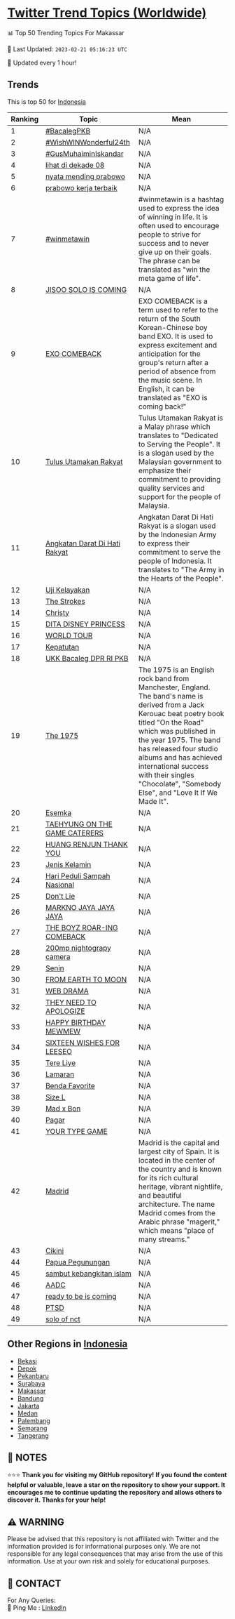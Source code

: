 [Twitter Trend Topics (Worldwide)](https://github.com/ErcinDedeoglu/Twitter-Trend-Topics)
==========


📊 Top 50 Trending Topics For Makassar

📆 Last Updated: `2023-02-21 05:16:23 UTC`

🔧 Updated every 1 hour!


## Trends

This is top 50 for [Indonesia](</Indonesia>)

| Ranking | Topic | Mean |
| ------- | ------------ | ------------ |
| 1 | [#BacalegPKB](http://twitter.com/search?q=%23BacalegPKB) | N/A |
| 2 | [#WishWINWonderful24th](http://twitter.com/search?q=%23WishWINWonderful24th) | N/A |
| 3 | [#GusMuhaiminIskandar](http://twitter.com/search?q=%23GusMuhaiminIskandar) | N/A |
| 4 | [lihat di dekade 08](http://twitter.com/search?q=lihat+di+dekade+08) | N/A |
| 5 | [nyata mending prabowo](http://twitter.com/search?q=nyata+mending+prabowo) | N/A |
| 6 | [prabowo kerja terbaik](http://twitter.com/search?q=prabowo+kerja+terbaik) | N/A |
| 7 | [#winmetawin](http://twitter.com/search?q=%23winmetawin) | #winmetawin is a hashtag used to express the idea of winning in life. It is often used to encourage people to strive for success and to never give up on their goals. The phrase can be translated as "win the meta game of life". |
| 8 | [JISOO SOLO IS COMING](http://twitter.com/search?q=JISOO+SOLO+IS+COMING) | N/A |
| 9 | [EXO COMEBACK](http://twitter.com/search?q=EXO+COMEBACK) | EXO COMEBACK is a term used to refer to the return of the South Korean-Chinese boy band EXO. It is used to express excitement and anticipation for the group's return after a period of absence from the music scene. In English, it can be translated as "EXO is coming back!" |
| 10 | [Tulus Utamakan Rakyat](http://twitter.com/search?q=Tulus+Utamakan+Rakyat) | Tulus Utamakan Rakyat is a Malay phrase which translates to "Dedicated to Serving the People". It is a slogan used by the Malaysian government to emphasize their commitment to providing quality services and support for the people of Malaysia. |
| 11 | [Angkatan Darat Di Hati Rakyat](http://twitter.com/search?q=Angkatan+Darat+Di+Hati+Rakyat) | Angkatan Darat Di Hati Rakyat is a slogan used by the Indonesian Army to express their commitment to serve the people of Indonesia. It translates to "The Army in the Hearts of the People". |
| 12 | [Uji Kelayakan](http://twitter.com/search?q=Uji+Kelayakan) | N/A |
| 13 | [The Strokes](http://twitter.com/search?q=The+Strokes) | N/A |
| 14 | [Christy](http://twitter.com/search?q=Christy) | N/A |
| 15 | [DITA DISNEY PRINCESS](http://twitter.com/search?q=DITA+DISNEY+PRINCESS) | N/A |
| 16 | [WORLD TOUR](http://twitter.com/search?q=WORLD+TOUR) | N/A |
| 17 | [Kepatutan](http://twitter.com/search?q=Kepatutan) | N/A |
| 18 | [UKK Bacaleg DPR RI PKB](http://twitter.com/search?q=UKK+Bacaleg+DPR+RI+PKB) | N/A |
| 19 | [The 1975](http://twitter.com/search?q=The+1975) | The 1975 is an English rock band from Manchester, England. The band's name is derived from a Jack Kerouac beat poetry book titled "On the Road" which was published in the year 1975. The band has released four studio albums and has achieved international success with their singles "Chocolate", "Somebody Else", and "Love It If We Made It". |
| 20 | [Esemka](http://twitter.com/search?q=Esemka) | N/A |
| 21 | [TAEHYUNG ON THE GAME CATERERS](http://twitter.com/search?q=TAEHYUNG+ON+THE+GAME+CATERERS) | N/A |
| 22 | [HUANG RENJUN THANK YOU](http://twitter.com/search?q=HUANG+RENJUN+THANK+YOU) | N/A |
| 23 | [Jenis Kelamin](http://twitter.com/search?q=Jenis+Kelamin) | N/A |
| 24 | [Hari Peduli Sampah Nasional](http://twitter.com/search?q=Hari+Peduli+Sampah+Nasional) | N/A |
| 25 | [Don't Lie](http://twitter.com/search?q=Don%27t+Lie) | N/A |
| 26 | [MARKNO JAYA JAYA JAYA](http://twitter.com/search?q=MARKNO+JAYA+JAYA+JAYA) | N/A |
| 27 | [THE BOYZ ROAR-ING COMEBACK](http://twitter.com/search?q=THE+BOYZ+ROAR-ING+COMEBACK) | N/A |
| 28 | [200mp nightograpy camera](http://twitter.com/search?q=200mp+nightograpy+camera) | N/A |
| 29 | [Senin](http://twitter.com/search?q=Senin) | N/A |
| 30 | [FROM EARTH TO MOON](http://twitter.com/search?q=FROM+EARTH+TO+MOON) | N/A |
| 31 | [WEB DRAMA](http://twitter.com/search?q=WEB+DRAMA) | N/A |
| 32 | [THEY NEED TO APOLOGIZE](http://twitter.com/search?q=THEY+NEED+TO+APOLOGIZE) | N/A |
| 33 | [HAPPY BIRTHDAY MEWMEW](http://twitter.com/search?q=HAPPY+BIRTHDAY+MEWMEW) | N/A |
| 34 | [SIXTEEN WISHES FOR LEESEO](http://twitter.com/search?q=SIXTEEN+WISHES+FOR+LEESEO) | N/A |
| 35 | [Tere Liye](http://twitter.com/search?q=Tere+Liye) | N/A |
| 36 | [Lamaran](http://twitter.com/search?q=Lamaran) | N/A |
| 37 | [Benda Favorite](http://twitter.com/search?q=Benda+Favorite) | N/A |
| 38 | [Size L](http://twitter.com/search?q=Size+L) | N/A |
| 39 | [Mad x Bon](http://twitter.com/search?q=Mad+x+Bon) | N/A |
| 40 | [Pagar](http://twitter.com/search?q=Pagar) | N/A |
| 41 | [YOUR TYPE GAME](http://twitter.com/search?q=YOUR+TYPE+GAME) | N/A |
| 42 | [Madrid](http://twitter.com/search?q=Madrid) | Madrid is the capital and largest city of Spain. It is located in the center of the country and is known for its rich cultural heritage, vibrant nightlife, and beautiful architecture. The name Madrid comes from the Arabic phrase "magerit," which means "place of many streams." |
| 43 | [Cikini](http://twitter.com/search?q=Cikini) | N/A |
| 44 | [Papua Pegunungan](http://twitter.com/search?q=Papua+Pegunungan) | N/A |
| 45 | [sambut kebangkitan islam](http://twitter.com/search?q=sambut+kebangkitan+islam) | N/A |
| 46 | [AADC](http://twitter.com/search?q=AADC) | N/A |
| 47 | [ready to be is coming](http://twitter.com/search?q=ready+to+be+is+coming) | N/A |
| 48 | [PTSD](http://twitter.com/search?q=PTSD) | N/A |
| 49 | [solo of nct](http://twitter.com/search?q=solo+of+nct) | N/A |



## Other Regions in [Indonesia](</Indonesia>)

* [Bekasi](</Indonesia/Bekasi.md>)
* [Depok](</Indonesia/Depok.md>)
* [Pekanbaru](</Indonesia/Pekanbaru.md>)
* [Surabaya](</Indonesia/Surabaya.md>)
* [Makassar](</Indonesia/Makassar.md>)
* [Bandung](</Indonesia/Bandung.md>)
* [Jakarta](</Indonesia/Jakarta.md>)
* [Medan](</Indonesia/Medan.md>)
* [Palembang](</Indonesia/Palembang.md>)
* [Semarang](</Indonesia/Semarang.md>)
* [Tangerang](</Indonesia/Tangerang.md>)



## 📝 NOTES

⭐⭐⭐ **Thank you for visiting my GitHub repository! If you found the content helpful or valuable, leave a star on the repository to show your support. It encourages me to continue updating the repository and allows others to discover it. Thanks for your help!**


## ⚠️ WARNING

Please be advised that this repository is not affiliated with Twitter and the information provided is for informational purposes only. We are not responsible for any legal consequences that may arise from the use of this information. Use at your own risk and solely for educational purposes.


## 📨 CONTACT

 For Any Queries:  
            🏓 Ping Me : [LinkedIn](https://www.linkedin.com/in/ercindedeoglu/)
